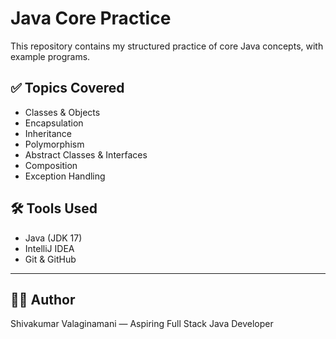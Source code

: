 # Java Core Practice

This repository contains my structured practice of core Java concepts, with example programs.

## ✅ Topics Covered

- Classes & Objects
- Encapsulation
- Inheritance
- Polymorphism
- Abstract Classes & Interfaces
- Composition
- Exception Handling

## 🛠️ Tools Used

- Java (JDK 17)
- IntelliJ IDEA
- Git & GitHub

---

## 👨‍💻 Author

Shivakumar Valaginamani — Aspiring Full Stack Java Developer

